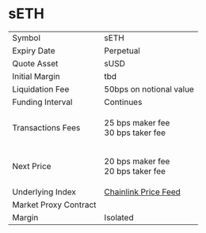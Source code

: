 # sETH

|                       |                                                                                                            |
| --------------------- | ---------------------------------------------------------------------------------------------------------- |
| Symbol                | sETH                                                                                                       |
| Expiry Date           | Perpetual                                                                                                  |
| Quote Asset           | sUSD                                                                                                       |
| Initial Margin        | tbd                                                                                                        |
| Liquidation Fee       | 50bps on notional value                                                                                    |
| Funding Interval      | Continues                                                                                                  |
| Transactions Fees     | <p>25 bps maker fee<br>30 bps taker fee</p>                                                                |
| Next Price            | <p>20 bps maker fee<br>20 bps taker fee</p>                                                                |
| Underlying Index      | [Chainlink Price Feed](https://optimistic.etherscan.io/address/0x13e3Ee699D1909E989722E753853AE30b17e08c5) |
| Market Proxy Contract |                                                                                                            |
| Margin                | Isolated                                                                                                   |

